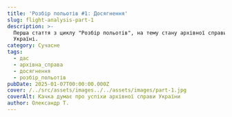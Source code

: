```yaml
---
title: 'Розбір польотів #1: Досягнення'
slug: flight-analysis-part-1
description: >-
  Перша стаття з циклу "Розбір польотів", на тему стану архівної справи в
  Україні.
category: Сучасне
tags:
  - дас
  - архівна_справа
  - досягнення
  - розбір_польотів
pubDate: 2025-01-07T00:00:00.000Z
cover: /../src/assets/images../../assets/images/part-1.jpg
coverAlt: Качка думає про успіхи архівної справи України
author: Олександр Т.
---
```


